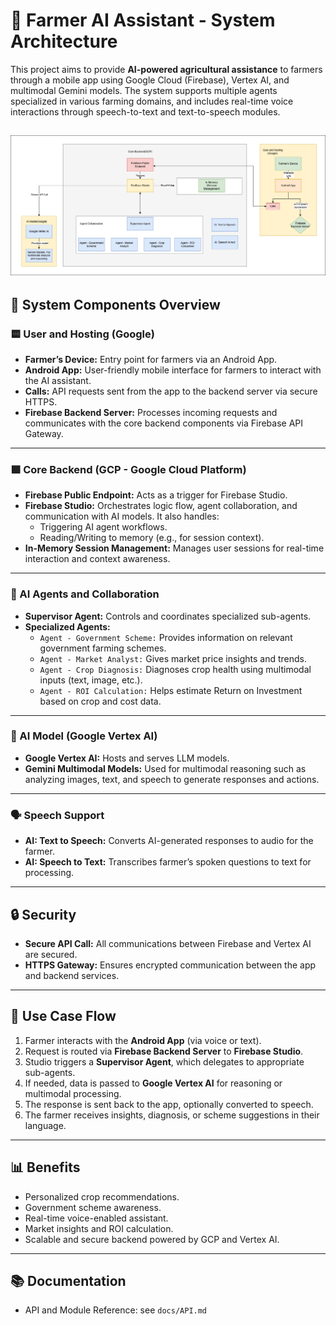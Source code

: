 # 🌼 Farmer AI Assistant - System Architecture

This project aims to provide **AI-powered agricultural assistance** to farmers through a mobile app using Google Cloud (Firebase), Vertex AI, and multimodal Gemini models. The system supports multiple agents specialized in various farming domains, and includes real-time voice interactions through speech-to-text and text-to-speech modules.


![Technical Architecture](farmer-app.drawio.png)
---

## 🔧 System Components Overview

### 🟨 User and Hosting (Google)
- **Farmer’s Device:** Entry point for farmers via an Android App.
- **Android App:** User-friendly mobile interface for farmers to interact with the AI assistant.
- **Calls:** API requests sent from the app to the backend server via secure HTTPS.
- **Firebase Backend Server:** Processes incoming requests and communicates with the core backend components via Firebase API Gateway.

---

### 🟩 Core Backend (GCP - Google Cloud Platform)
- **Firebase Public Endpoint:** Acts as a trigger for Firebase Studio.
- **Firebase Studio:** Orchestrates logic flow, agent collaboration, and communication with AI models. It also handles:
  - Triggering AI agent workflows.
  - Reading/Writing to memory (e.g., for session context).
- **In-Memory Session Management:** Manages user sessions for real-time interaction and context awareness.

---

### 🤖 AI Agents and Collaboration
- **Supervisor Agent:** Controls and coordinates specialized sub-agents.
- **Specialized Agents:**
  - `Agent - Government Scheme:` Provides information on relevant government farming schemes.
  - `Agent - Market Analyst:` Gives market price insights and trends.
  - `Agent - Crop Diagnosis:` Diagnoses crop health using multimodal inputs (text, image, etc.).
  - `Agent - ROI Calculation:` Helps estimate Return on Investment based on crop and cost data.

---

### 🧠 AI Model (Google Vertex AI)
- **Google Vertex AI:** Hosts and serves LLM models.
- **Gemini Multimodal Models:** Used for multimodal reasoning such as analyzing images, text, and speech to generate responses and actions.

---

### 🗣️ Speech Support
- **AI: Text to Speech:** Converts AI-generated responses to audio for the farmer.
- **AI: Speech to Text:** Transcribes farmer’s spoken questions to text for processing.

---

## 🔒 Security
- **Secure API Call:** All communications between Firebase and Vertex AI are secured.
- **HTTPS Gateway:** Ensures encrypted communication between the app and backend services.

---

## 🧹 Use Case Flow
1. Farmer interacts with the **Android App** (via voice or text).
2. Request is routed via **Firebase Backend Server** to **Firebase Studio**.
3. Studio triggers a **Supervisor Agent**, which delegates to appropriate sub-agents.
4. If needed, data is passed to **Google Vertex AI** for reasoning or multimodal processing.
5. The response is sent back to the app, optionally converted to speech.
6. The farmer receives insights, diagnosis, or scheme suggestions in their language.

---

## 📊 Benefits
- Personalized crop recommendations.
- Government scheme awareness.
- Real-time voice-enabled assistant.
- Market insights and ROI calculation.
- Scalable and secure backend powered by GCP and Vertex AI.

---

## 📚 Documentation
- API and Module Reference: see `docs/API.md`

